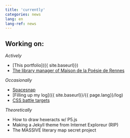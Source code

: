 ```yaml
---
title: 'currently'
categories: news
lang: en
lang-ref: news
---
```

## Working on:

*Actively*
  - [This portfolio]({{ site.baseurl}})
  - [The library manager of Maison de la Poésie de Rennes](https://maiporennes.fr)

*Occasionally*
  - [Spacesnap](https://pquod.github.io/spacesnap/)
  - [Filling up my log]({{ site.baseurl}}/{{ page.lang}}/log)
  - [CSS battle targets](https://cssbattle.dev/)

*Theoretically*
  - How to draw hexeracts w/ P5.js
  - Making a Jekyll theme from Internet Exploreur (RIP)
  - The MASSIVE literary map secret project
